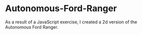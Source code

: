 # Autonomous-Ford-Ranger
As a result of a JavaScript exercise, I created a 2d version of the Autonomous Ford Ranger.
